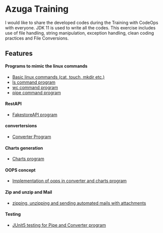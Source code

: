  
# Azuga Training


I would like to share the developed codes during the Training with CodeOps
with everyone. JDK 11 is used to write all the codes.
This exercise includes use of file handling, string manipulation, exception handling, clean coding practices and File Conversions.

## Features
 #### Programs to mimic the linux commands
- [Basic linux commands (cat, touch, mkdir etc.)](https://github.com/MaheswarReddyI/AzugaTraining/tree/Features/week1)
- [ls command program](https://github.com/MaheswarReddyI/AzugaTraining/tree/Features/week1)
- [wc command program](https://github.com/MaheswarReddyI/AzugaTraining/tree/Features/week1)
- [pipe command program](https://github.com/MaheswarReddyI/AzugaTraining/tree/Features/week1)

#### RestAPI
- [FakestoreAPI program](https://github.com/MaheswarReddyI/AzugaTraining/tree/Features/week2)

#### convertersions

- [Converter Program](https://github.com/MaheswarReddyI/AzugaTraining/tree/Features/week2)


#### Charts generation
- [Charts program](https://github.com/MaheswarReddyI/AzugaTraining/tree/Features/week2)

#### OOPS concept
- [Implementation of oops in converter and charts program](https://github.com/MaheswarReddyI/AzugaTraining/tree/Features/week3)

#### Zip and unzip and Mail
- [zipping, unzipping and sending automated mails with attachments](https://github.com/MaheswarReddyI/AzugaTraining/tree/Features/week4)

#### Testing
- [JUnit5 testing for Pipe and Converter program](https://github.com/MaheswarReddyI/AzugaTraining/tree/Features/week4)

